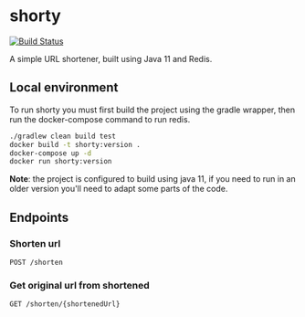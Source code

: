 # shorty

[![Build Status](https://travis-ci.com/3ldr0n/shorty.svg?branch=master)](https://travis-ci.com/3ldr0n/shorty)

A simple URL shortener, built using Java 11 and Redis.

## Local environment

To run shorty you must first build the project using the gradle
wrapper, then run the docker-compose command to run redis.

```bash
./gradlew clean build test
docker build -t shorty:version .
docker-compose up -d
docker run shorty:version
```

**Note**: the project is configured to build using java 11, if you
need to run in an older version you'll need to adapt some parts of the code.

## Endpoints

### Shorten url
```
POST /shorten
```

### Get original url from shortened
```
GET /shorten/{shortenedUrl}
```
